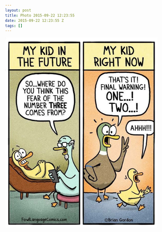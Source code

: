 ```yaml
---
layout: post
title: Photo 2015-09-22 12:23:55
date: 2015-09-22 12:23:55 Z
tags: []
---
```

![](/media/2015/09/129635589579.jpg)

